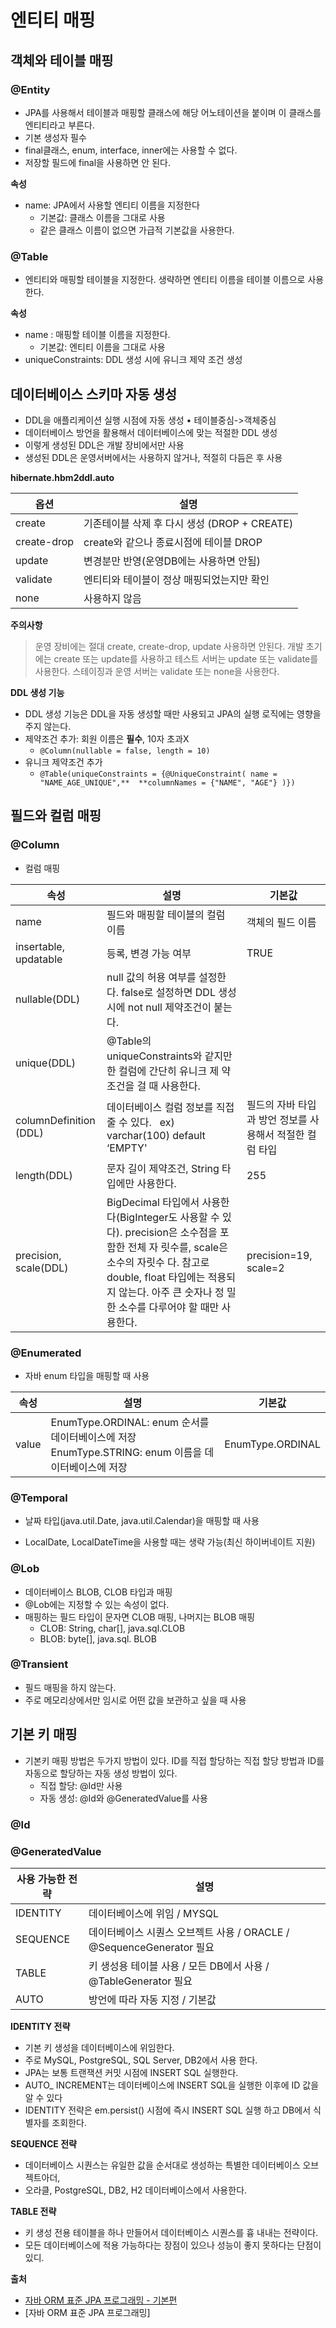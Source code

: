 # 엔티티 매핑



## 객체와 테이블 매핑

### @Entity

* JPA를 사용해서 테이블과 매핑할 클래스에 해당 어노테이션을 붙이며 이 클래스를 엔티티라고 부른다.
* 기본 생성자 필수
* final클래스, enum, interface, inner에는 사용할 수 없다.
* 저장할 필드에 final을 사용하면 안 된다.

**속성**

* name: JPA에서 사용할 엔티티 이름을 지정한다
  * 기본값: 클래스 이름을 그대로 사용
  * 같은 클래스 이름이 없으면 가급적 기본값을 사용한다.



### @Table

* 엔티티와 매핑할 테이블을 지정한다. 생략하면 엔티티 이름을 테이블 이름으로 사용한다.

**속성**

* name : 매핑할 테이블 이름을 지정한다.
  * 기본값: 엔티티 이름을 그대로 사용
* uniqueConstraints: DDL 생성 시에 유니크 제약 조건 생성



## 데이터베이스 스키마 자동 생성

* DDL을 애플리케이션 실행 시점에 자동 생성 • 테이블중심->객체중심
* 데이터베이스 방언을 활용해서 데이터베이스에 맞는 적절한 DDL 생성
* 이렇게 생성된 DDL은 개발 장비에서만 사용
* 생성된 DDL은 운영서버에서는 사용하지 않거나, 적절히 다듬은 후 사용



**hibernate.hbm2ddl.auto**

| 옵션        | 설명                                         |
| ----------- | -------------------------------------------- |
| create      | 기존테이블 삭제 후 다시 생성 (DROP + CREATE) |
| create-drop | create와 같으나 종료시점에 테이블 DROP       |
| update      | 변경분만 반영(운영DB에는 사용하면 안됨)      |
| validate    | 엔티티와 테이블이 정상 매핑되었는지만 확인   |
| none        | 사용하지 않음                                |



**주의사항**

> 운영 장비에는 절대 create, create-drop, update 사용하면 안된다. 개발 초기에는 create 또는 update를 사용하고 테스트 서버는 update 또는 validate를 사용한다. 스테이징과 운영 서버는 validate 또는 none을 사용한다.



**DDL 생성 기능**

* DDL 생성 기능은 DDL을 자동 생성할 때만 사용되고 JPA의 실행 로직에는 영향을 주지 않는다.
* 제약조건 추가: 회원 이름은 **필수**, 10자 초과X
  * `@Column(nullable = false, length = 10)`
* 유니크 제약조건 추가
  * `@Table(uniqueConstraints = {@UniqueConstraint( name = "NAME_AGE_UNIQUE",**  **columnNames = {"NAME", "AGE"} )})`



## 필드와 컬럼 매핑

### @Column

* 컬럼 매핑

| 속성                   | 설명                                                         | 기본값                                                   |
| ---------------------- | ------------------------------------------------------------ | -------------------------------------------------------- |
| name                   | 필드와 매핑할 테이블의 컬럼 이름                             | 객체의 필드 이름                                         |
| insertable, updatable  | 등록, 변경 가능 여부                                         | TRUE                                                     |
| nullable(DDL)          | null 값의 허용 여부를 설정한다. false로 설정하면 DDL 생성 시에 not null 제약조건이 붙는다. |                                                          |
| unique(DDL)            | @Table의 uniqueConstraints와 같지만 한 컬럼에 간단히 유니크 제 약조건을 걸 때 사용한다. |                                                          |
| columnDefinition (DDL) | 데이터베이스 컬럼 정보를 직접 줄 수 있다.   ex) varchar(100) default ‘EMPTY' | 필드의 자바 타입과 방언 정보를 사용해서 적절한 컬럼 타입 |
| length(DDL)            | 문자 길이 제약조건, String 타입에만 사용한다.                | 255                                                      |
| precision, scale(DDL)  | BigDecimal 타입에서 사용한다(BigInteger도 사용할 수 있다). precision은 소수점을 포함한 전체 자 릿수를, scale은 소수의 자릿수 다. 참고로 double, float 타입에는 적용되지 않는다. 아주 큰 숫자나 정 밀한 소수를 다루어야 할 때만 사용한다. | precision=19, scale=2                                    |



### @Enumerated

* 자바 enum 타입을 매핑할 때 사용

| 속성  | 설명                                                         | 기본값           |
| ----- | ------------------------------------------------------------ | ---------------- |
| value | EnumType.ORDINAL: enum 순서를 데이터베이스에 저장                                              EnumType.STRING: enum 이름을 데이터베이스에 저장 | EnumType.ORDINAL |



### @Temporal

* 날짜 타입(java.util.Date, java.util.Calendar)을 매핑할 때 사용

* LocalDate, LocalDateTime을 사용할 때는 생략 가능(최신 하이버네이트 지원)

  

### @Lob

* 데이터베이스 BLOB, CLOB 타입과 매핑
* @Lob에는 지정할 수 있는 속성이 없다.
* 매핑하는 필드 타입이 문자면 CLOB 매핑, 나머지는 BLOB 매핑
  * CLOB: String, char[], java.sql.CLOB 
  * BLOB: byte[], java.sql. BLOB



### @Transient

* 필드 매핑을 하지 않는다.
* 주로 메모리상에서만 임시로 어떤 값을 보관하고 싶을 때 사용



## 기본 키 매핑

* 기본키 매핑 방법은 두가지 방법이 있다. ID를 직접 할당하는 직접 할당 방법과 ID를 자동으로 할당하는 자동 생성 방법이 있다.
  * 직접 할당: @Id만 사용
  * 자동 생성: @Id와 @GeneratedValue를 사용

###  @Id



### @GeneratedValue

| 사용 가능한 전략 | 설명                                                         |
| ---------------- | ------------------------------------------------------------ |
| IDENTITY         | 데이터베이스에 위임 / MYSQL                                  |
| SEQUENCE         | 데이터베이스 시퀀스 오브젝트 사용 / ORACLE / @SequenceGenerator 필요 |
| TABLE            | 키 생성용 테이블 사용 / 모든 DB에서 사용 / @TableGenerator 필요 |
| AUTO             | 방언에 따라 자동 지정 / 기본값                               |



**IDENTITY 전략**

- 기본 키 생성을 데이터베이스에 위임한다.
- 주로 MySQL, PostgreSQL, SQL Server, DB2에서 사용 한다.
- JPA는 보통 트랜잭션 커밋 시점에 INSERT SQL 실행한다.
- AUTO_ INCREMENT는 데이터베이스에 INSERT SQL을 실행한 이후에 ID 값을 알 수 있다
- IDENTITY 전략은 em.persist() 시점에 즉시 INSERT SQL 실행 하고 DB에서 식별자를 조회한다.

**SEQUENCE 전략**

* 데이터베이스 시퀀스는 유일한 값을 순서대로 생성하는 특별한 데이터베이스 오브젝트아더,
* 오라클, PostgreSQL, DB2, H2 데이터베이스에서 사용한다.

**TABLE 전략**

* 키 생성 전용 테이블을 하나 만들어서 데이터베이스 시퀀스를 흉 내내는 전략이다.
* 모든 데이터베이스에 적용 가능하다는 장점이 있으나 성능이 좋지 못하다는 단점이 있디.



**출처**

* [자바 ORM 표준 JPA 프로그래밍 - 기본편](https://www.inflearn.com/course/ORM-JPA-Basic/dashboard)
* [자바 ORM 표준 JPA 프로그래밍] 

